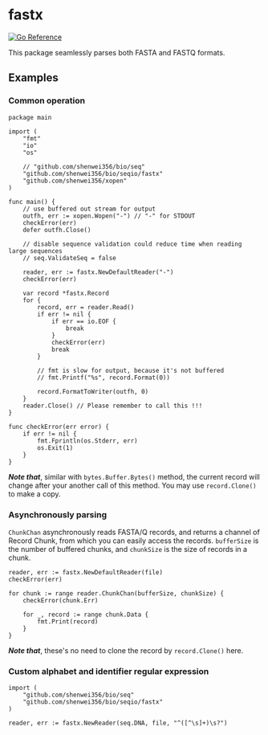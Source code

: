 # fastx

[![Go Reference](https://pkg.go.dev/badge/github.com/shenwei356/bio/seqio/fastx.svg)](https://pkg.go.dev/github.com/shenwei356/bio/seqio/fastx)

This package seamlessly parses both FASTA and FASTQ formats.


## Examples


### Common operation

    package main

    import (
    	"fmt"
    	"io"
    	"os"

    	// "github.com/shenwei356/bio/seq"
    	"github.com/shenwei356/bio/seqio/fastx"
    	"github.com/shenwei356/xopen"
    )

    func main() {
    	// use buffered out stream for output
    	outfh, err := xopen.Wopen("-") // "-" for STDOUT
    	checkError(err)
    	defer outfh.Close()

    	// disable sequence validation could reduce time when reading large sequences
    	// seq.ValidateSeq = false

    	reader, err := fastx.NewDefaultReader("-")
    	checkError(err)

    	var record *fastx.Record
    	for {
    		record, err = reader.Read()
    		if err != nil {
    			if err == io.EOF {
    				break
    			}
    			checkError(err)
    			break
    		}

    		// fmt is slow for output, because it's not buffered
    		// fmt.Printf("%s", record.Format(0))

    		record.FormatToWriter(outfh, 0)
    	}
    	reader.Close() // Please remember to call this !!!
    }

    func checkError(err error) {
    	if err != nil {
    		fmt.Fprintln(os.Stderr, err)
    		os.Exit(1)
    	}
    }


***Note that***, similar with `bytes.Buffer.Bytes()` method,
the current record will change after your another call of this method.
You may use `record.Clone()` to make a copy.

### Asynchronously parsing

`ChunkChan` asynchronously reads FASTA/Q records, and returns a channel of
Record Chunk, from which you can easily access the records.
`bufferSize` is the number of buffered chunks, and `chunkSize` is the size
of records in a chunk.

    reader, err := fastx.NewDefaultReader(file)
    checkError(err)

    for chunk := range reader.ChunkChan(bufferSize, chunkSize) {
        checkError(chunk.Err)

        for _, record := range chunk.Data {
            fmt.Print(record)
        }
    }

***Note that***, these's no need to clone the record by `record.Clone()` here.

### Custom alphabet and identifier regular expression

    import (
        "github.com/shenwei356/bio/seq"
        "github.com/shenwei356/bio/seqio/fastx"
    )

    reader, err := fastx.NewReader(seq.DNA, file, "^([^\s]+)\s?")
